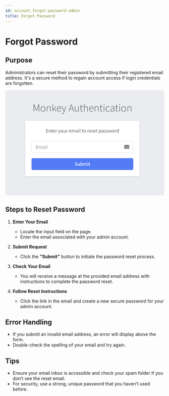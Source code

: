 ```yaml
---
id: account_forgot-password-admin
title: Forgot Password
---
```


# Forgot Password

## Purpose
Administrators can reset their password by submitting their registered email address. It's a secure method to regain account access if login credentials are forgotten.

![Forgot Password - Admin](../images/ForgotPasswordAdmin.png "Forgot Password - Admin")

## Steps to Reset Password

1. **Enter Your Email**
   - Locate the input field on the page.
   - Enter the email associated with your admin account.

2. **Submit Request**
   - Click the **"Submit"** button to initiate the password reset process.

3. **Check Your Email**
   - You will receive a message at the provided email address with instructions to complete the password reset.

4. **Follow Reset Instructions**
   - Click the link in the email and create a new secure password for your admin account.

## Error Handling
- If you submit an invalid email address, an error will display above the form.
- Double-check the spelling of your email and try again.

## Tips
- Ensure your email inbox is accessible and check your spam folder if you don’t see the reset email.
- For security, use a strong, unique password that you haven’t used before.

